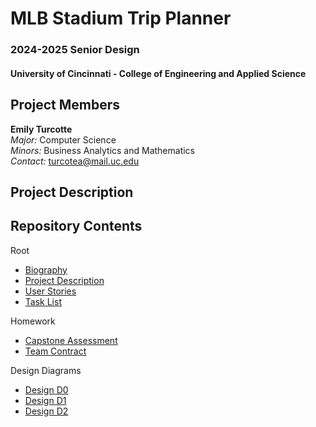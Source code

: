 # MLB Stadium Trip Planner
### 2024-2025 Senior Design
#### University of Cincinnati - College of Engineering and Applied Science

## Project Members
**Emily Turcotte**  
*Major:* Computer Science  
*Minors:* Business Analytics and Mathematics  
*Contact:* turcotea@mail.uc.edu

## Project Description

## Repository Contents 
Root
- [Biography](Biography.md)
- [Project Description](Project-Description.md)
- [User Stories](User_Stories.md)
- [Task List](Tasklist.md)

Homework
- [Capstone Assessment](Homework/Capstone%20Assessment.pdf)
- [Team Contract](Homework/Team%20Contract.pdf)

Design Diagrams
- [Design D0](Design_Diagrams/DesignD0.pdf)
- [Design D1](Design_Diagrams/DesignD1.pdf)
- [Design D2](Design_Diagrams/DesignD2.pdf)
